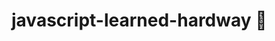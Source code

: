 # javascript-learned-hardway 🥲

## <script> File Place:
1. We have to put <script> at the end of HTML file to do DOM MANIPULATION, else it won't find that HTML element if we put in in the head or before that element.
2. Though we can put <script> tag in the head with attribute ( async/defer ).
